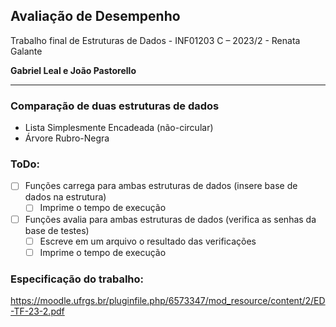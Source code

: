 ## Avaliação de Desempenho
Trabalho final de Estruturas de Dados - INF01203 C – 2023/2 - Renata Galante

**Gabriel Leal e João Pastorello**

___
### Comparação de duas estruturas de dados
* Lista Simplesmente Encadeada (não-circular)
* Árvore Rubro-Negra

### ToDo:
- [ ] Funções carrega para ambas estruturas de dados (insere base de dados na estrutura)
  - [ ] Imprime o tempo de execução
    
- [ ] Funções avalia para ambas estruturas de dados (verifica as senhas da base de testes)
  - [ ] Escreve em um arquivo o resultado das verificações
  - [ ] Imprime o tempo de execução

### Especificação do trabalho:
https://moodle.ufrgs.br/pluginfile.php/6573347/mod_resource/content/2/ED-TF-23-2.pdf
